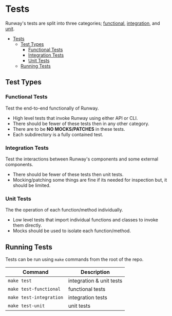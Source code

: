 # Tests

Runway's tests are split into three categories; [functional](#functional-tests), [integration](#integration-tests), and [unit](#unit-tests).

- [Tests](#tests)
  - [Test Types](#test-types)
    - [Functional Tests](#functional-tests)
    - [Integration Tests](#integration-tests)
    - [Unit Tests](#unit-tests)
  - [Running Tests](#running-tests)

## Test Types

### Functional Tests

Test the end-to-end functionally of Runway.

- High level tests that invoke Runway using either API or CLI.
- There should be fewer of these tests then in any other category.
- There are to be **NO MOCKS/PATCHES** in these tests.
- Each subdirectory is a fully contained test.

### Integration Tests

Test the interactions between Runway's components and some external components.

- There should be fewer of these tests then unit tests.
- Mocking/patching some things are fine if its needed for inspection but, it should be limited.

### Unit Tests

The the operation of each function/method individually.

- Low level tests that import individual functions and classes to invoke them directly.
- Mocks should be used to isolate each function/method.

## Running Tests

Tests can be run using `make` commands from the root of the repo.

| Command                 | Description              |
| ----------------------- | ------------------------ |
| `make test`             | integration & unit tests |
| `make test-functional`  | functional tests         |
| `make test-integration` | integration tests        |
| `make test-unit`        | unit tests               |
